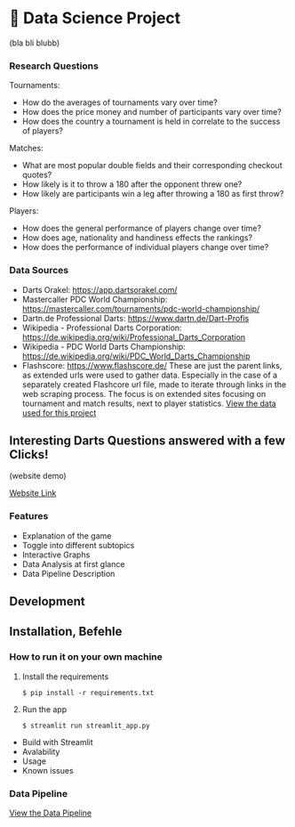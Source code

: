 # :dart: Data Science Project
(bla bli blubb)

### Research Questions
Tournaments:
- How do the averages of tournaments vary over time?
- How does the price money and number of participants vary over time?
- How does the country a tournament is held in correlate to the success of players?

Matches:
- What are most popular double fields and their corresponding checkout quotes?
- How likely is it to throw a 180 after the opponent threw one?
- How likely are participants win a leg after throwing a 180 as first throw?

Players:
- How does the general performance of players change over time?
- How does age, nationality and handiness effects the rankings?
- How does the performance of individual players change over time?

### Data Sources
- Darts Orakel: https://app.dartsorakel.com/
- Mastercaller PDC World Championship: https://mastercaller.com/tournaments/pdc-world-championship/
- Dartn.de Professional Darts: https://www.dartn.de/Dart-Profis
- Wikipedia - Professional Darts Corporation: https://de.wikipedia.org/wiki/Professional_Darts_Corporation
- Wikipedia - PDC World Darts Championship: https://de.wikipedia.org/wiki/PDC_World_Darts_Championship
- Flashscore: https://www.flashscore.de/
These are just the parent links, as extended urls were used to gather data. Especially in the case of a
separately created Flashcore url file, made to iterate through links in the web scraping process.
The focus is on extended sites focusing on tournament and match results, next to player statistics.
[View the data used for this project](Data/)

## Interesting Darts Questions answered with a few Clicks!
(website demo)

[Website Link](https://dartsdatascienceproject-xk6arvxz2k8qj5galyqcqv.streamlit.app/)

### Features
- Explanation of the game
- Toggle into different subtopics
- Interactive Graphs
- Data Analysis at first glance
- Data Pipeline Description

## Development
## Installation, Befehle
### How to run it on your own machine

1. Install the requirements

   ```
   $ pip install -r requirements.txt
   ```

2. Run the app

   ```
   $ streamlit run streamlit_app.py
   ```

- Build with Streamlit
- Avalability
- Usage
- Known issues

### Data Pipeline

[View the Data Pipeline](https://github.com/EmilieTr/darts_data_science_project/blob/main/data_pipelining.txt)

